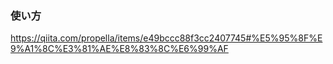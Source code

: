 ### 使い方
https://qiita.com/propella/items/e49bccc88f3cc2407745#%E5%95%8F%E9%A1%8C%E3%81%AE%E8%83%8C%E6%99%AF  
